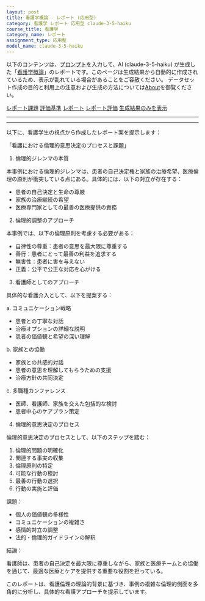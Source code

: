 ```yaml
---
layout: post
title: 看護学概論 - レポート (応用型)
category: 看護学 レポート 応用型 claude-3-5-haiku
course_title: 看護学
category_name: レポート
assignment_type: 応用型
model_name: claude-3-5-haiku
---
```


以下のコンテンツは、[プロンプト](http://127.0.0.1:8000/generated/看護学/claude-3-5-haiku/prompt_レポート-応用型.md)を入力して、AI (claude-3-5-haiku) が生成した「[看護学概論](/contents/看護学/)」のレポートです。このページは生成結果から自動的に作成されているため、表示が乱れている場合があることをご容赦ください。
データセット作成の目的と利用上の注意および生成の方法については[About](/About)を御覧ください。

[レポート課題](../レポート課題-応用型)
[評価基準](../評価基準-応用型)
[レポート](../レポート-応用型)
[レポート評価](../レポート評価-応用型)
[生成結果のみを表示](http://127.0.0.1:8000/generated/看護学/claude-3-5-haiku/レポート-応用型.md)
  

***
***
  
以下に、看護学生の視点から作成したレポート案を提示します：

「看護における倫理的意思決定のプロセスと課題」

1. 倫理的ジレンマの本質

本事例における倫理的ジレンマは、患者の自己決定権と家族の治療希望、医療倫理の原則が衝突している点にある。具体的には、以下の対立が存在する：

- 患者の自己決定と生命の尊厳
- 家族の治療継続の希望
- 医療専門家としての最善の医療提供の責務

2. 倫理的調整のアプローチ

本事例では、以下の倫理原則を考慮する必要がある：

- 自律性の尊重：患者の意思を最大限に尊重する
- 善行：患者にとって最善の利益を追求する
- 無害性：患者に害を与えない
- 正義：公平で公正な対応を心がける

3. 看護師としてのアプローチ

具体的な看護介入として、以下を提案する：

a. コミュニケーション戦略
- 患者との丁寧な対話
- 治療オプションの詳細な説明
- 患者の価値観と希望の深い理解

b. 家族との協働
- 家族との共感的対話
- 患者の意思を理解してもらうための支援
- 治療方針の共同決定

c. 多職種カンファレンス
- 医師、看護師、家族を交えた包括的な検討
- 患者中心のケアプラン策定

4. 倫理的意思決定のプロセス

倫理的意思決定のプロセスとして、以下のステップを踏む：

1) 倫理的問題の明確化
2) 関連する事実の収集
3) 倫理原則の特定
4) 可能な行動の検討
5) 最善の行動の選択
6) 行動の実施と評価

課題：

- 個人の価値観の多様性
- コミュニケーションの複雑さ
- 感情的対立の調整
- 法的・倫理的ガイドラインの解釈

結論：

看護師は、患者の自己決定を最大限に尊重しながら、家族と医療チームとの協働を通じて、最適な医療とケアを提供する重要な役割を担っている。

このレポートは、看護倫理の理論的背景に基づき、事例の複雑な倫理的側面を多角的に分析し、具体的な看護アプローチを提示しています。
